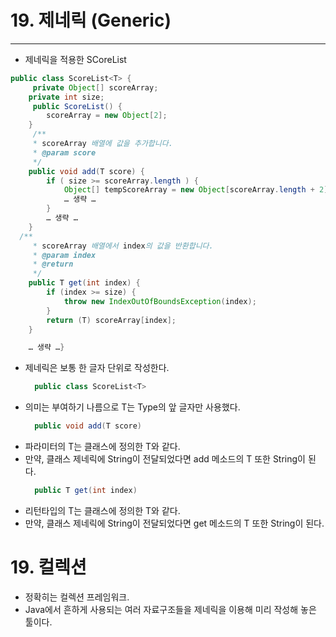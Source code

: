 # 19. 제네릭 (Generic)
---
* 제네릭을 적용한 SCoreList
```java
public class ScoreList<T> {
     private Object[] scoreArray;
    private int size;
     public ScoreList() {
        scoreArray = new Object[2];
    }
     /**
     * scoreArray 배열에 값을 추가합니다.
     * @param score
     */
    public void add(T score) {
        if ( size >= scoreArray.length ) {
            Object[] tempScoreArray = new Object[scoreArray.length + 2];
            … 생략 …
        }
        … 생략 …
    }
  /**
     * scoreArray 배열에서 index의 값을 반환합니다.
     * @param index
     * @return
     */
    public T get(int index) {
        if (index >= size) {
            throw new IndexOutOfBoundsException(index);
        }
        return (T) scoreArray[index];
    }

	… 생략 …}
```

* <T> 제네릭은 보통 한 글자 단위로 작성한다.
  ```java
    public class ScoreList<T>
  ```
* 의미는 부여하기 나름으로 T는 Type의 앞 글자만 사용했다.
  ```java
    public void add(T score)
  ```
* 파라미터의 T는 클래스에 정의한 T와 같다.
* 만약, 클래스 제네릭에 String이 전달되었다면 add 메소드의 T 또한 String이 된다.
  ```java
    public T get(int index)
  ```
* 리턴타입의 T는 클래스에 정의한 T와 같다.
* 만약, 클래스 제네릭에 String이 전달되었다면 get 메소드의 T 또한 String이 된다.

# 19. 컬렉션
* 정확히는 컬렉션 프레임워크.
* Java에서 흔하게 사용되는 여러 자료구조들을 제네릭을 이용해 미리 작성해 놓은 툴이다.
